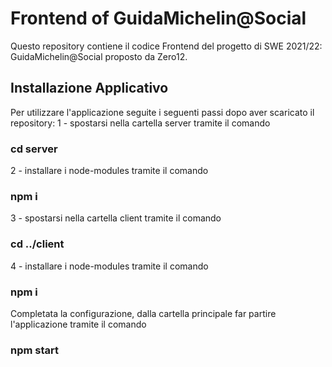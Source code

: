 # Frontend of GuidaMichelin@Social

Questo repository contiene il codice Frontend del progetto di SWE 2021/22: GuidaMichelin@Social proposto da Zero12. 

## Installazione Applicativo

Per utilizzare l'applicazione seguite i seguenti passi dopo aver scaricato il repository:
1 - spostarsi nella cartella server tramite il comando
### cd server

2 - installare i node-modules tramite il comando
### npm i

3 - spostarsi nella cartella client tramite il comando
### cd ../client

4 - installare i node-modules tramite il comando
### npm i

Completata la configurazione, dalla cartella principale far partire l'applicazione tramite il comando
### npm start
